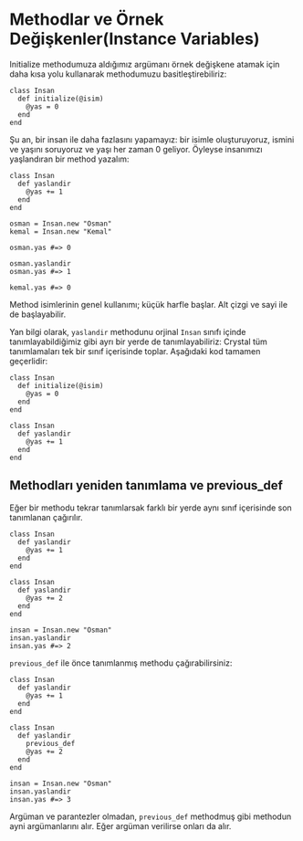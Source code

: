 # Methodlar ve Örnek Değişkenler(Instance Variables)

Initialize methodumuza aldığımız argümanı örnek değişkene atamak için daha kısa yolu kullanarak methodumuzu basitleştirebiliriz:

```crystal
class Insan
  def initialize(@isim)
    @yas = 0
  end
end
```

Şu an, bir insan ile daha fazlasını yapamayız: bir isimle oluşturuyoruz, ismini ve yaşını soruyoruz ve yaşı her zaman 0 geliyor. Öyleyse insanımızı yaşlandıran bir method yazalım:

```crystal
class Insan
  def yaslandir
    @yas += 1
  end
end

osman = Insan.new "Osman"
kemal = Insan.new "Kemal"

osman.yas #=> 0

osman.yaslandir
osman.yas #=> 1

kemal.yas #=> 0
```

Method isimlerinin genel kullanımı; küçük harfle başlar. Alt çizgi ve sayi ile de başlayabilir.

Yan bilgi olarak, `yaslandir` methodunu orjinal `Insan` sınıfı içinde tanımlayabildiğimiz gibi ayrı bir yerde de tanımlayabiliriz:
Crystal tüm tanımlamaları tek bir sınıf içerisinde toplar. Aşağıdaki kod tamamen geçerlidir:

```crystal
class Insan
  def initialize(@isim)
    @yas = 0
  end
end

class Insan
  def yaslandir
    @yas += 1
  end
end
```

## Methodları yeniden tanımlama ve previous_def

Eğer bir methodu tekrar tanımlarsak farklı bir yerde aynı sınıf içerisinde son tanımlanan çağırılır.

```crystal
class Insan
  def yaslandir
    @yas += 1
  end
end

class Insan
  def yaslandir
    @yas += 2
  end
end

insan = Insan.new "Osman"
insan.yaslandir
insan.yas #=> 2
```

`previous_def` ile önce tanımlanmış methodu çağırabilirsiniz:

```crystal
class Insan
  def yaslandir
    @yas += 1
  end
end

class Insan
  def yaslandir
    previous_def
    @yas += 2
  end
end

insan = Insan.new "Osman"
insan.yaslandir
insan.yas #=> 3
```

Argüman ve parantezler olmadan, `previous_def` methodmuş gibi methodun ayni argümanlarını alır. Eğer argüman verilirse onları da alır.
